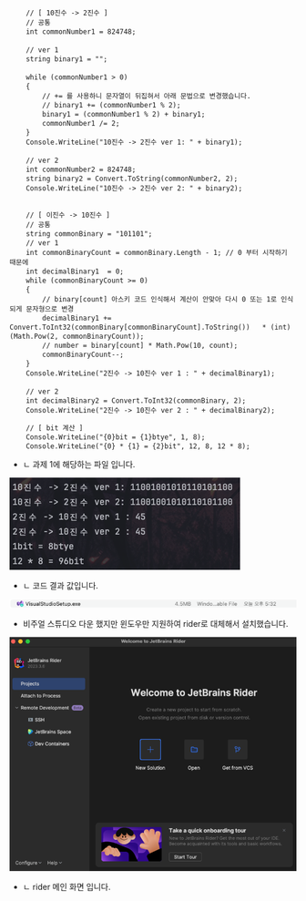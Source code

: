```
    // [ 10진수 -> 2진수 ]
    // 공통
    int commonNumber1 = 824748;
    
    // ver 1
    string binary1 = "";

    while (commonNumber1 > 0)
    {
        // += 를 사용하니 문자열이 뒤집혀서 아래 문법으로 변경했습니다.
        // binary1 += (commonNumber1 % 2);
        binary1 = (commonNumber1 % 2) + binary1;
        commonNumber1 /= 2;
    }
    Console.WriteLine("10진수 -> 2진수 ver 1: " + binary1);
    
    // ver 2
    int commonNumber2 = 824748;
    string binary2 = Convert.ToString(commonNumber2, 2);
    Console.WriteLine("10진수 -> 2진수 ver 2: " + binary2);
    
```
    
```
    // [ 이진수 -> 10진수 ]
    // 공통
    string commonBinary = "101101";
    // ver 1
    int commonBinaryCount = commonBinary.Length - 1; // 0 부터 시작하기 때문에
    int decimalBinary1  = 0;
    while (commonBinaryCount >= 0)
    {
        // binary[count] 아스키 코드 인식해서 계산이 안맞아 다시 0 또는 1로 인식되게 문자형으로 변경
        decimalBinary1 += Convert.ToInt32(commonBinary[commonBinaryCount].ToString())   * (int)(Math.Pow(2, commonBinaryCount));
        // number = binary[count] * Math.Pow(10, count);
        commonBinaryCount--;
    }
    Console.WriteLine("2진수 -> 10진수 ver 1 : " + decimalBinary1);
    
    // ver 2
    int decimalBinary2 = Convert.ToInt32(commonBinary, 2);
    Console.WriteLine("2진수 -> 10진수 ver 2 : " + decimalBinary2);
```
    
```
    // [ bit 계산 ]
    Console.WriteLine("{0}bit = {1}btye", 1, 8);
    Console.WriteLine("{0} * {1} = {2}bit", 12, 8, 12 * 8);
```
- ㄴ 과제 1에 해당하는 파일 입니다.

![결과값.png](%EA%B2%B0%EA%B3%BC%EA%B0%92.png)

- ㄴ 코드 결과 값입니다.

![비주얼 스튜디오 다운파일.png](%EB%B9%84%EC%A3%BC%EC%96%BC%20%EC%8A%A4%ED%8A%9C%EB%94%94%EC%98%A4%20%EB%8B%A4%EC%9A%B4%ED%8C%8C%EC%9D%BC.png)

- 비주얼 스튜디오 다운 했지만 윈도우만 지원하여 rider로 대체해서 설치했습니다.

![실행 창.png](%EC%8B%A4%ED%96%89%20%EC%B0%BD.png)
- ㄴ rider 메인 화면 입니다.
